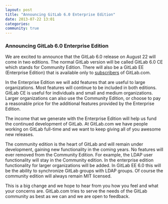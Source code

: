```yaml
---
layout: post
title: "Announcing GitLab 6.0 Enterprise Edition"
date: 2013-07-22 13:01
categories:
community: true
---
```


### Announcing GitLab 6.0 Enterprise Edition

We are excited to announce that the GitLab 6.0 release on August 22 will come in two editions.
The normal GitLab version will be called GitLab 6.0 CE which stands for Community Edition.
There will also be a GitLab EE (Enterprise Edition) that is available only to [subscribers](http://www.gitlab.com/subscription/) of GitLab.com.

In the Enterprise Edition we will add features that are useful to large organizations.
Most features will continue to be included in both editions.
GitLab CE is useful for individuals and small and medium organizations.
Larger organizations can also use the Community Edition, or choose to pay a reasonable price for the additional features provided by the Enterprise Edition.

The income that we generate with the Enterprise Edition will help us fund the continued development of GitLab.
At GitLab.com we have people working on GitLab full-time and we want to keep giving all of you awesome new releases.

The community edition is the heart of GitLab and will remain under development, gaining new functionality in the coming years.
No features will ever removed from the Community Edition.
For example, the LDAP user functionality will stay in the Community edition.
In the enterprise edition functionality for larger organizations will be added.
In GitLab EE 6.0 this will be the ability to synchronize GitLab groups with LDAP groups.
Of course the community edition will always remain MIT licensed.

This is a big change and we hope to hear from you how you feel and what your concerns are.
GitLab.com tries to serve the needs of the GitLab community as best as we can and we are open to feedback.
